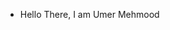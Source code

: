 - Hello There, I am Umer Mehmood
<!---
thatoneumer/thatoneumer is a ✨ special ✨ repository because its `README.md` (this file) appears on your GitHub profile.
You can click the Preview link to take a look at your changes.
--->
